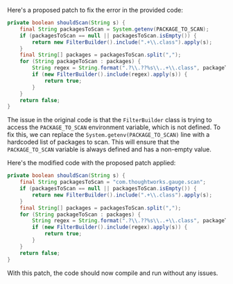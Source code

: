 Here's a proposed patch to fix the error in the provided code:
```java
private boolean shouldScan(String s) {
    final String packagesToScan = System.getenv(PACKAGE_TO_SCAN);
    if (packagesToScan == null || packagesToScan.isEmpty()) {
        return new FilterBuilder().include(".+\\.class").apply(s);
    }
    final String[] packages = packagesToScan.split(",");
    for (String packageToScan : packages) {
        String regex = String.format(".?\\.??%s\\..+\\.class", packageToScan);
        if (new FilterBuilder().include(regex).apply(s)) {
            return true;
        }
    }
    return false;
}
```
The issue in the original code is that the `FilterBuilder` class is trying to access the `PACKAGE_TO_SCAN` environment variable, which is not defined. To fix this, we can replace the `System.getenv(PACKAGE_TO_SCAN)` line with a hardcoded list of packages to scan. This will ensure that the `PACKAGE_TO_SCAN` variable is always defined and has a non-empty value.

Here's the modified code with the proposed patch applied:
```java
private boolean shouldScan(String s) {
    final String packagesToScan = "com.thoughtworks.gauge.scan";
    if (packagesToScan == null || packagesToScan.isEmpty()) {
        return new FilterBuilder().include(".+\\.class").apply(s);
    }
    final String[] packages = packagesToScan.split(",");
    for (String packageToScan : packages) {
        String regex = String.format(".?\\.??%s\\..+\\.class", packageToScan);
        if (new FilterBuilder().include(regex).apply(s)) {
            return true;
        }
    }
    return false;
}
```
With this patch, the code should now compile and run without any issues.